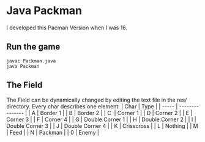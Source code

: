 # Java Packman

I developed this Pacman Version when I was 16.

## Run the game

```
javac Packman.java
java Packman
```

## The Field

The Field can be dynamically changed by editing the text file in the res/ directory. Every char describes one element:
| Char  | Type            |
| ----- | --------------- |
| A     | Border 1        |
| B     | Border 2        |
| C     | Corner 1        |
| D     | Corner 2        |
| E     | Corner 3        |
| F     | Corner 4        |
| G     | Double Corner 1 |
| H     | Double Corner 2 |
| I     | Double Corner 3 |
| J     | Double Corner 4 |
| K     | Crisscross      |
| L     | Nothing         |
| M     | Feed            |
| N     | Packman         |
| 0     | Enemy           |
